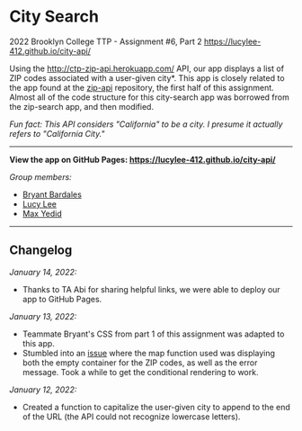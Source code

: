 # City Search
2022 Brooklyn College TTP - Assignment #6, Part 2
https://lucylee-412.github.io/city-api/

Using the http://ctp-zip-api.herokuapp.com/ API, our app displays a list of ZIP codes associated with a user-given city*.
This app is closely related to the app found at the [zip-api](https://github.com/lucylee-412/city-api) repository, the first half of this assignment. Almost all of the code structure for this city-search app was borrowed from the zip-search app, and then modified.

*Fun fact: This API considers "California" to be a city. I presume it actually refers to "California City."*

---
**View the app on GitHub Pages: https://lucylee-412.github.io/city-api/**

*Group members:*  
* [Bryant Bardales](https://github.com/bryant-bardales)
* [Lucy Lee](https://github.com/lucylee-412)
* [Max Yedid](https://github.com/maxyedid)

---
## Changelog
*January 14, 2022:*

* Thanks to TA Abi for sharing helpful links, we were able to deploy our app to GitHub Pages.

*January 13, 2022:*  

* Teammate Bryant's CSS from part 1 of this assignment was adapted to this app.
* Stumbled into an [issue](/../../issues/9) where the map function used was displaying both the empty container for the ZIP codes, as well as the error message. Took a while to get the conditional rendering to work.

*January 12, 2022:*

* Created a function to capitalize the user-given city to append to the end of the URL (the API could not recognize lowercase letters).

